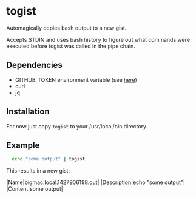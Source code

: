 # togist

Automagically copies bash output to a new gist.

Accepts STDIN and uses bash history to figure out what commands were
executed before togist was called in the pipe chain.

## Dependencies
* GITHUB\_TOKEN environment variable (see [here](https://help.github.com/articles/creating-an-access-token-for-command-line-use/))
* curl
* jq

## Installation

For now just copy `togist` to your /usr/local/bin directory.

## Example

```bash
  echo "some output" | togist
```

This results in a new gist:

|Name|bigmac.local.1427906198.out|
|Description|echo "some output"|
|Content|some output|
